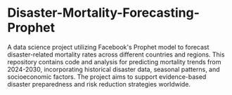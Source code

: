 # Disaster-Mortality-Forecasting-Prophet
 A data science project utilizing Facebook's Prophet model to forecast disaster-related mortality rates across different countries and regions. This repository contains code and analysis for predicting mortality trends from 2024-2030, incorporating historical disaster data, seasonal patterns, and socioeconomic factors. The project aims to support evidence-based disaster preparedness and risk reduction strategies worldwide. 
